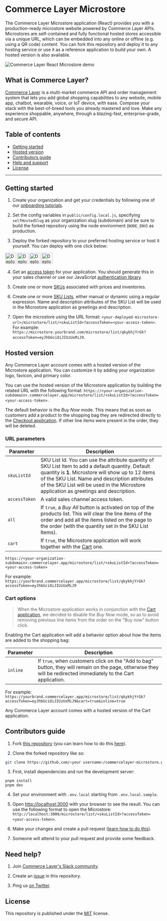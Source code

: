 # Commerce Layer Microstore

The Commerce Layer Microstore application (React) provides you with a production-ready microstore website powered by Commerce Layer APIs. Microstores are self-contained and fully functional hosted stores accessible via a unique URL, which can be embedded into any online or offline (e.g. using a QR code) content. You can fork this repository and deploy it to any hosting service or use it as a reference application to build your own. A hosted version is also available.

![Commerce Layer React Microstore demo](./public/demo.png)

## What is Commerce Layer?

[Commerce Layer](https://commercelayer.io) is a multi-market commerce API and order management system that lets you add global shopping capabilities to any website, mobile app, chatbot, wearable, voice, or IoT device, with ease. Compose your stack with the best-of-breed tools you already mastered and love. Make any experience shoppable, anywhere, through a blazing-fast, enterprise-grade, and secure API.

## Table of contents

- [Getting started](#getting-started)
- [Hosted version](#hosted-version)
- [Contributors guide](#contributors-guide)
- [Help and support](#need-help)
- [License](#license)

---

## Getting started

1. Create your organization and get your credentials by following one of our [onboarding tutorials](https://docs.commercelayer.io/developers/welcome).

2. Set the config variables in `public/config.local.js`, specifying `selfHostedSlug` as your organization slug (subdomain) and be sure to build the forked repository using the node environment (`NODE_ENV`) as production.

3. Deploy the forked repository to your preferred hosting service or host it yourself. You can deploy with one click below:

[<img src="https://www.netlify.com/img/deploy/button.svg" alt="Deploy to Netlify" height="35">](https://app.netlify.com/start/deploy?repository=https://github.com/commercelayer/commercelayer-microstore) [<img src="https://vercel.com/button" alt="Deploy to Vercel" height="35">](https://vercel.com/new/clone?repository-url=https://github.com/commercelayer/commercelayer-microstore) [<img src="https://www.herokucdn.com/deploy/button.svg" alt="Deploy to Heroku" height="35">](https://heroku.com/deploy?template=https://github.com/commercelayer/commercelayer-microstore) [<img src="https://www.deploytodo.com/do-btn-blue.svg" alt="Deploy to Digital Ocean" height="35">](https://cloud.digitalocean.com/apps/new?repo=https://github.com/commercelayer/commercelayer-microstore/tree/master)

4. Get an [access token](https://docs.commercelayer.io/api/authentication) for your application. You should generate this in your sales channel or use our JavaScript [authentication library](https://github.com/commercelayer/commercelayer-js-auth).

5. Create one or more [SKUs](https://commercelayer.io/docs/data-model/skus) associated with prices and inventories.

6. Create one or more [SKU Lists](https://commercelayer.io/docs/data-model/sku-lists), either manual or dynamic using a regular expression. Name and description attributes of the SKU List will be used in the Microstore application as greetings and description.

7. Open the microstore using the URL format: `<your-deployed-microstore-url>/microstore/list/<skuListId>?accessToken=<your-access-token>`. For example: `https://microstore.yourbrand.com/microstore/list/qkykhjYrGk?accessToken=eyJhbGciOiJIUzUxMiJ9`.

## Hosted version

Any Commerce Layer account comes with a hosted version of the Microstore application. You can customize it by adding your organization logo, favicon, and primary color.

You can use the hosted version of the Microstore application by building the related URL with the following format: `https://<your-organization-subdomain>.commercelayer.app/microstore/list/<skuListId>?accessToken=<your-access-token>`.

The default behavior is the _Buy Now_ mode. This means that as soon as customers add a product to the shopping bag they are redirected directly to the [Checkout application](https://github.com/commercelayer/commercelayer-react-checkout). If other line items were present in the order, they will be deleted.

### URL parameters

| Parameter     | Description                                                                                                                                                                                                                                                                                          |
| ------------- | ---------------------------------------------------------------------------------------------------------------------------------------------------------------------------------------------------------------------------------------------------------------------------------------------------- |
| `skuListId`   | SKU List Id. You can use the attribute quantity of SKU List Item to add a default quantity. Default quantity is **1**. Microstore will show up to 12 items of the SKU List. Name and description attributes of the SKU List will be used in the Microstore application as greetings and description. |
| `accessToken` | A valid sales channel access token.                                                                                                                                                                                                                                                                  |
| `all`         | If `true`, a _Buy All_ button is activated on top of the products list. This will clear the line items of the order and add all the items listed on the page to the order (with the quantity set in the SKU List Items).                                                                             |
| `cart`        | If `true`, the Microstore application will work together with the [Cart](https://github.com/commercelayer/commercelayer-cart) one.                                                                                                                                                                   |

`https://<your-organization-subdomain>.commercelayer.app/microstore/list/<skuListId>?accessToken=<your-access-token>`

For example: `https://yourbrand.commercelayer.app/microstore/list/qkykhjYrGk?accessToken=eyJhbGciOiJIUzUxMiJ9`

### Cart options

> When the Microstore application works in conjunction with the [Cart application](https://github.com/commercelayer/commercelayer-cart), we decided to disable the _Buy Now_ mode, so as to avoid removing previous line items from the order on the "Buy now" button click.

Enabling the Cart application will add a behavior option about how the items are added to the shopping bag:

| Parameter | Description                                                                                                                                                      |
| --------- | ---------------------------------------------------------------------------------------------------------------------------------------------------------------- |
| `inline`  | If `true`, when customers click on the "Add to bag" button, they will remain on the page, otherwise they will be redirected immediately to the Cart application. |

For example: `https://yourbrand.commercelayer.app/microstore/list/qkykhjYrGk?accessToken=eyJhbGciOiJIUzUxMiJ9&cart=true&inline=true`

Any Commerce Layer account comes with a hosted version of the Cart application.

## Contributors guide

1. Fork [this repository](https://github.com/commercelayer/commercelayer-microstore) (you can learn how to do this [here](https://help.github.com/articles/fork-a-repo)).

2. Clone the forked repository like so:

```bash
git clone https://github.com/<your username>/commercelayer-microstore.git && cd commercelayer-microstore
```

3. First, install dependencies and run the development server:

```
pnpm install
pnpm dev
```

4. Set your environment with `.env.local` starting from `.env.local.sample`.

5. Open [http://localhost:3000](http://localhost:3000) with your browser to see the result. You can use the following format to open the Microstore: `http://localhost:3000/microstore/list/<skuListId>?accessToken=<your-access-token>`.

6. Make your changes and create a pull request ([learn how to do this](https://docs.github.com/en/github/collaborating-with-issues-and-pull-requests/creating-a-pull-request)).

7. Someone will attend to your pull request and provide some feedback.

## Need help?

1. Join [Commerce Layer's Slack community](https://slack.commercelayer.app).

2. Create an [issue](https://github.com/commercelayer/commercelayer-microstore/issues) in this repository.

3. Ping us [on Twitter](https://twitter.com/commercelayer).

## License

This repository is published under the [MIT](LICENSE) license.
